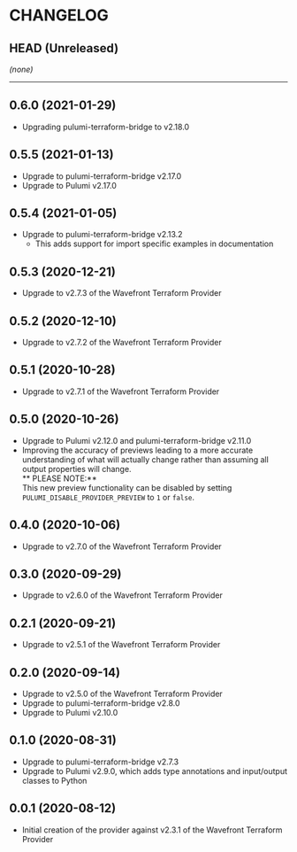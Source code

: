 CHANGELOG
=========

## HEAD (Unreleased)
_(none)_

---

## 0.6.0 (2021-01-29)
* Upgrading pulumi-terraform-bridge to v2.18.0

## 0.5.5 (2021-01-13)
* Upgrade to pulumi-terraform-bridge v2.17.0
* Upgrade to Pulumi v2.17.0

## 0.5.4 (2021-01-05)
* Upgrade to pulumi-terraform-bridge v2.13.2
  * This adds support for import specific examples in documentation

## 0.5.3 (2020-12-21)
* Upgrade to v2.7.3 of the Wavefront Terraform Provider

## 0.5.2 (2020-12-10)
* Upgrade to v2.7.2 of the Wavefront Terraform Provider

## 0.5.1 (2020-10-28)
* Upgrade to v2.7.1 of the Wavefront Terraform Provider

## 0.5.0 (2020-10-26)
* Upgrade to Pulumi v2.12.0 and pulumi-terraform-bridge v2.11.0
* Improving the accuracy of previews leading to a more accurate understanding of what will actually change rather than assuming all output properties will change.  
  ** PLEASE NOTE:**  
  This new preview functionality can be disabled by setting `PULUMI_DISABLE_PROVIDER_PREVIEW` to `1` or `false`.

## 0.4.0 (2020-10-06)
* Upgrade to v2.7.0 of the Wavefront Terraform Provider

## 0.3.0 (2020-09-29)
* Upgrade to v2.6.0 of the Wavefront Terraform Provider

## 0.2.1 (2020-09-21)
* Upgrade to v2.5.1 of the Wavefront Terraform Provider

## 0.2.0 (2020-09-14)
* Upgrade to v2.5.0 of the Wavefront Terraform Provider
* Upgrade to pulumi-terraform-bridge v2.8.0
* Upgrade to Pulumi v2.10.0

## 0.1.0 (2020-08-31)
* Upgrade to pulumi-terraform-bridge v2.7.3
* Upgrade to Pulumi v2.9.0, which adds type annotations and input/output classes to Python

## 0.0.1 (2020-08-12)
* Initial creation of the provider against v2.3.1 of the Wavefront Terraform Provider
